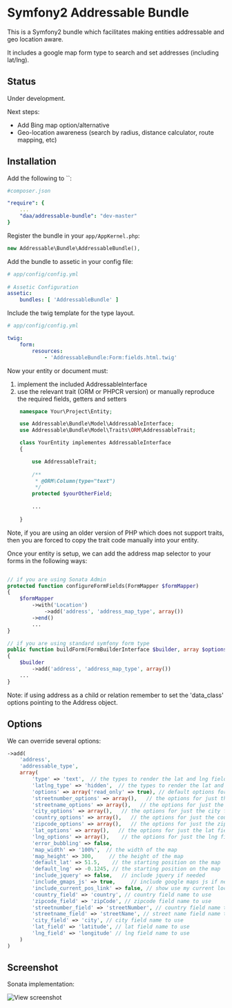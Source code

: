 Symfony2 Addressable Bundle
===========================

This is a Symfony2 bundle which facilitates making entities addressable and geo location aware.

It includes a google map form type to search and set addresses (including lat/lng).


Status
------

Under development.

Next steps:

- Add Bing map option/alternative
- Geo-location awareness (search by radius, distance calculator, route mapping, etc)


Installation
------------

Add the following to ``:

```yaml
#composer.json

"require": {
    ...
    "daa/addressable-bundle": "dev-master"
}
```

Register the bundle in your `app/AppKernel.php`:

```php
new Addressable\Bundle\AddressableBundle(),
```

Add the bundle to assetic in your config file:

```yaml
# app/config/config.yml
  
# Assetic Configuration
assetic:
    bundles: [ 'AddressableBundle' ]
```

Include the twig template for the type layout.

```yaml
# app/config/config.yml

twig:
    form:
        resources:
            - 'AddressableBundle:Form:fields.html.twig'
```

Now your entity or document must:
1. implement the included AddressableInterface 
2. use the relevant trait (ORM or PHPCR version) or manually reproduce the required fields, getters and setters

```php
    namespace Your\Project\Entity;

    use Addressable\Bundle\Model\AddressableInterface;
    use Addressable\Bundle\Model\Traits\ORM\AddressableTrait;

    class YourEntity implementes AddressableInterface 
    {

        use AddressableTrait;
        
        /**
         * @ORM\Column(type="text")
         */
        protected $yourOtherField;
        
        ...
        
    }
```

Note, if you are using an older version of PHP which does not support traits, then you are forced to copy the trait code manually into your entity.

Once your entity is setup, we can add the address map selector to your forms in the following ways:

```php

// if you are using Sonata Admin
protected function configureFormFields(FormMapper $formMapper)
{
    $formMapper
        ->with('Location')
            ->add('address', 'address_map_type', array())
        ->end()
        ...
}

// if you are using standard symfony form type
public function buildForm(FormBuilderInterface $builder, array $options)
{
    $builder
        ->add('address', 'address_map_type', array())
    ...
}

```

Note: if using address as a child or relation remember to set the 'data_class' options pointing to the Address object.

Options
-------

We can override several options:

```php
->add(
    'address',
    'addressable_type',
    array(
        'type' => 'text',  // the types to render the lat and lng fields as
        'latlng_type' => 'hidden',  // the types to render the lat and lng fields as
        'options' => array('read_only' => true), // default options for all fields
        'streetnumber_options' => array(),   // the options for just the street number field
        'streetname_options' => array(),   // the options for just the street name field
        'city_options' => array(),   // the options for just the city field
        'country_options' => array(),   // the options for just the country field
        'zipcode_options' => array(),   // the options for just the zip code field
        'lat_options' => array(),   // the options for just the lat field
        'lng_options' => array(),    // the options for just the lng field
        'error_bubbling' => false,
        'map_width' => '100%',  // the width of the map
        'map_height' => 300,     // the height of the map
        'default_lat' => 51.5,    // the starting position on the map
        'default_lng' => -0.1245, // the starting position on the map
        'include_jquery' => false,   // include jquery if needed
        'include_gmaps_js' => true,     // include google maps js if needed
        'include_current_pos_link' => false, // show use my current location button
        'country_field' => 'country', // country field name to use
        'zipcode_field' => 'zipCode', // zipcode field name to use
        'streetnumber_field' => 'streetNumber', // country field name to use
        'streetname_field' => 'streetName', // street name field name to use
        'city_field' => 'city', // city field name to use
        'lat_field' => 'latitude', // lat field name to use
        'lng_field' => 'longitude' // lng field name to use
    )
)
```


Screenshot
----------

Sonata implementation:

![View screenshot](https://raw.githubusercontent.com/danielanteloagra/AddressableBundle/master/screenshot.png)
